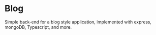# Blog
Simple back-end for a blog style application,  Implemented with express,  mongoDB, Typescript, and more.
